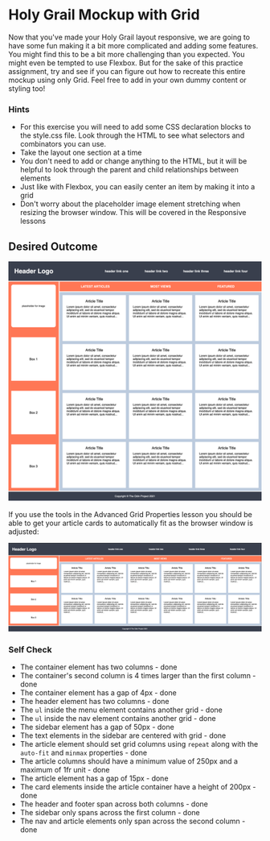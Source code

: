 # Holy Grail Mockup with Grid

Now that you've made your Holy Grail layout responsive, we are going to have some fun making it a bit more complicated and adding some features. You might find this to be a bit more challenging than you expected. You might even be tempted to use Flexbox. But for the sake of this practice assignment, try and see if you can figure out how to recreate this entire mockup using only Grid. Feel free to add in your own dummy content or styling too!

### Hints
- For this exercise you will need to add some CSS declaration blocks to the style.css file. Look through the HTML to see what selectors and combinators you can use.
- Take the layout one section at a time
- You don't need to add or change anything to the HTML, but it will be helpful to look through the parent and child relationships between elements
- Just like with Flexbox, you can easily center an item by making it into a grid
- Don't worry about the placeholder image element stretching when resizing the browser window. This will be covered in the Responsive lessons

## Desired Outcome

![desired outcome](./desired-outcome.png)

If you use the tools in the Advanced Grid Properties lesson you should be able to get your article cards to automatically fit as the browser window is adjusted:

![desired outcome stretched](./desired-outcome-stretched.png)

### Self Check
- The container element has two columns - done
- The container's second column is 4 times larger than the first column - done
- The container element has a gap of 4px - done
- The header element has two columns - done
- The `ul` inside the menu element contains another grid - done
- The `ul` inside the nav element contains another grid - done
- The sidebar element has a gap of 50px - done
- The text elements in the sidebar are centered with grid - done
- The article element should set grid columns using `repeat` along with the `auto-fit` and `minmax` properties - done
- The article columns should have a minimum value of 250px and a maximum of 1fr unit - done
- The article element has a gap of 15px - done
- The card elements inside the article container have a height of 200px - done
- The header and footer span across both columns - done
- The sidebar only spans across the first column - done
- The nav and article elements only span across the second column - done

